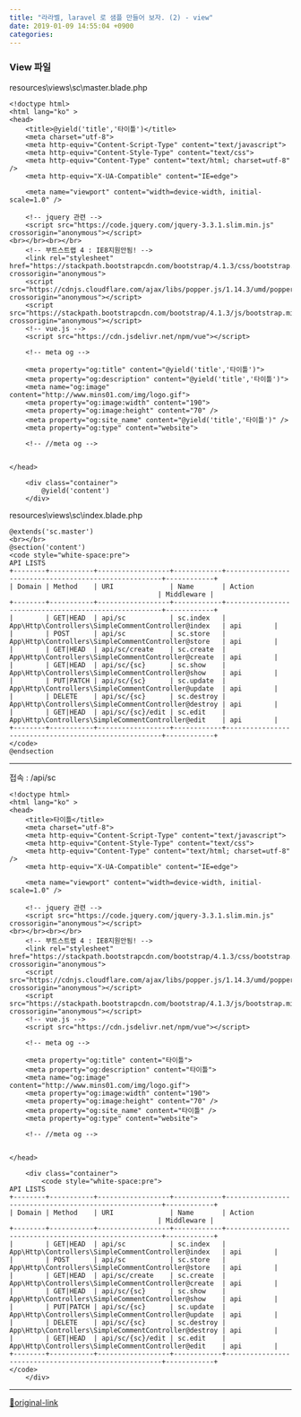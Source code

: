 ```yaml
---
title: "라라벨, laravel 로 샘플 만들어 보자. (2) - view"
date: 2019-01-09 14:55:04 +0900
categories: 
---
```

  

### View 파일

resources\views\sc\master.blade.php

    <!doctype html>
    <html lang="ko" >
    <head>
    	<title>@yield('title','타이틀')</title>
    	<meta charset="utf-8">
    	<meta http-equiv="Content-Script-Type" content="text/javascript">
    	<meta http-equiv="Content-Style-Type" content="text/css">
    	<meta http-equiv="Content-Type" content="text/html; charset=utf-8" />
    	<meta http-equiv="X-UA-Compatible" content="IE=edge">
    	
    	<meta name="viewport" content="width=device-width, initial-scale=1.0" />
    	
    	<!-- jquery 관련 -->
    	<script src="https://code.jquery.com/jquery-3.3.1.slim.min.js" crossorigin="anonymous"></script>  
    <br></br><br></br>
    	<!-- 부트스트랩 4 : IE8지원안됨! -->
    	<link rel="stylesheet" href="https://stackpath.bootstrapcdn.com/bootstrap/4.1.3/css/bootstrap.min.css" crossorigin="anonymous"> 
    	<script src="https://cdnjs.cloudflare.com/ajax/libs/popper.js/1.14.3/umd/popper.min.js" crossorigin="anonymous"></script> 
    	<script src="https://stackpath.bootstrapcdn.com/bootstrap/4.1.3/js/bootstrap.min.js" crossorigin="anonymous"></script>
    	<!-- vue.js -->
    	<script src="https://cdn.jsdelivr.net/npm/vue"></script>
    	
    	<!-- meta og -->
    	
    	<meta property="og:title" content="@yield('title','타이틀')">
    	<meta property="og:description" content="@yield('title','타이틀')">
    	<meta name="og:image" content="http://www.mins01.com/img/logo.gif">
    	<meta property="og:image:width" content="190">
    	<meta property="og:image:height" content="70" />
    	<meta property="og:site_name" content="@yield('title','타이틀')" />
    	<meta property="og:type" content="website">
    	
    	<!-- //meta og -->
    	
    	
    </head>
    
    	<div class="container">
    		@yield('content')
    	</div>
    
    

  

resources\views\sc\index.blade.php


    @extends('sc.master')
    <br></br>
    @section('content')
    <code style="white-space:pre">
    API LISTS
    +--------+-----------+------------------+------------+------------------------------------------------------+------------+
    | Domain | Method    | URI              | Name       | Action                                               | Middleware |
    +--------+-----------+------------------+------------+------------------------------------------------------+------------+
    |        | GET|HEAD  | api/sc           | sc.index   | App\Http\Controllers\SimpleCommentController@index   | api        |
    |        | POST      | api/sc           | sc.store   | App\Http\Controllers\SimpleCommentController@store   | api        |
    |        | GET|HEAD  | api/sc/create    | sc.create  | App\Http\Controllers\SimpleCommentController@create  | api        |
    |        | GET|HEAD  | api/sc/{sc}      | sc.show    | App\Http\Controllers\SimpleCommentController@show    | api        |
    |        | PUT|PATCH | api/sc/{sc}      | sc.update  | App\Http\Controllers\SimpleCommentController@update  | api        |
    |        | DELETE    | api/sc/{sc}      | sc.destroy | App\Http\Controllers\SimpleCommentController@destroy | api        |
    |        | GET|HEAD  | api/sc/{sc}/edit | sc.edit    | App\Http\Controllers\SimpleCommentController@edit    | api        |
    +--------+-----------+------------------+------------+------------------------------------------------------+------------+
    </code>
    @endsection
    
    

- - - - - -

접속 : /api/sc
  
    <!doctype html>
    <html lang="ko" >
    <head>
    	<title>타이틀</title>
    	<meta charset="utf-8">
    	<meta http-equiv="Content-Script-Type" content="text/javascript">
    	<meta http-equiv="Content-Style-Type" content="text/css">
    	<meta http-equiv="Content-Type" content="text/html; charset=utf-8" />
    	<meta http-equiv="X-UA-Compatible" content="IE=edge">
    	
    	<meta name="viewport" content="width=device-width, initial-scale=1.0" />
    	
    	<!-- jquery 관련 -->
    	<script src="https://code.jquery.com/jquery-3.3.1.slim.min.js" crossorigin="anonymous"></script>  
    <br></br><br></br>
    	<!-- 부트스트랩 4 : IE8지원안됨! -->
    	<link rel="stylesheet" href="https://stackpath.bootstrapcdn.com/bootstrap/4.1.3/css/bootstrap.min.css" crossorigin="anonymous"> 
    	<script src="https://cdnjs.cloudflare.com/ajax/libs/popper.js/1.14.3/umd/popper.min.js" crossorigin="anonymous"></script> 
    	<script src="https://stackpath.bootstrapcdn.com/bootstrap/4.1.3/js/bootstrap.min.js" crossorigin="anonymous"></script>
    	<!-- vue.js -->
    	<script src="https://cdn.jsdelivr.net/npm/vue"></script>
    	
    	<!-- meta og -->
    	
    	<meta property="og:title" content="타이틀">
    	<meta property="og:description" content="타이틀">
    	<meta name="og:image" content="http://www.mins01.com/img/logo.gif">
    	<meta property="og:image:width" content="190">
    	<meta property="og:image:height" content="70" />
    	<meta property="og:site_name" content="타이틀" />
    	<meta property="og:type" content="website">
    	
    	<!-- //meta og -->
    	
    	
    </head>
    
    	<div class="container">
    		<code style="white-space:pre">
    API LISTS
    +--------+-----------+------------------+------------+------------------------------------------------------+------------+
    | Domain | Method    | URI              | Name       | Action                                               | Middleware |
    +--------+-----------+------------------+------------+------------------------------------------------------+------------+
    |        | GET|HEAD  | api/sc           | sc.index   | App\Http\Controllers\SimpleCommentController@index   | api        |
    |        | POST      | api/sc           | sc.store   | App\Http\Controllers\SimpleCommentController@store   | api        |
    |        | GET|HEAD  | api/sc/create    | sc.create  | App\Http\Controllers\SimpleCommentController@create  | api        |
    |        | GET|HEAD  | api/sc/{sc}      | sc.show    | App\Http\Controllers\SimpleCommentController@show    | api        |
    |        | PUT|PATCH | api/sc/{sc}      | sc.update  | App\Http\Controllers\SimpleCommentController@update  | api        |
    |        | DELETE    | api/sc/{sc}      | sc.destroy | App\Http\Controllers\SimpleCommentController@destroy | api        |
    |        | GET|HEAD  | api/sc/{sc}/edit | sc.edit    | App\Http\Controllers\SimpleCommentController@edit    | api        |
    +--------+-----------+------------------+------------+------------------------------------------------------+------------+
    </code>
    	</div>
    
    

  
  
  
  
  
<font size="3"></font>



***
[🔗original-link](http://www.mins01.com/mh/tech/read/1241)